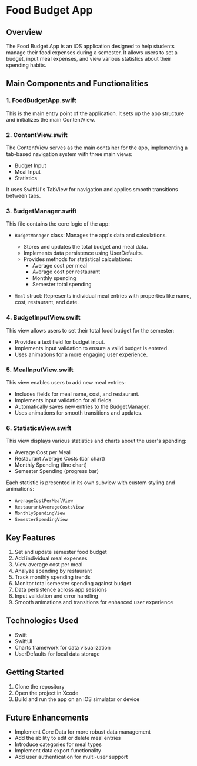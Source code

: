 # Food Budget App

## Overview
The Food Budget App is an iOS application designed to help students manage their food expenses during a semester. It allows users to set a budget, input meal expenses, and view various statistics about their spending habits.

## Main Components and Functionalities

### 1. FoodBudgetApp.swift
This is the main entry point of the application. It sets up the app structure and initializes the main ContentView.

### 2. ContentView.swift
The ContentView serves as the main container for the app, implementing a tab-based navigation system with three main views:
- Budget Input
- Meal Input
- Statistics

It uses SwiftUI's TabView for navigation and applies smooth transitions between tabs.

### 3. BudgetManager.swift
This file contains the core logic of the app:

- `BudgetManager` class: Manages the app's data and calculations.
  - Stores and updates the total budget and meal data.
  - Implements data persistence using UserDefaults.
  - Provides methods for statistical calculations:
    - Average cost per meal
    - Average cost per restaurant
    - Monthly spending
    - Semester total spending

- `Meal` struct: Represents individual meal entries with properties like name, cost, restaurant, and date.

### 4. BudgetInputView.swift
This view allows users to set their total food budget for the semester:
- Provides a text field for budget input.
- Implements input validation to ensure a valid budget is entered.
- Uses animations for a more engaging user experience.

### 5. MealInputView.swift
This view enables users to add new meal entries:
- Includes fields for meal name, cost, and restaurant.
- Implements input validation for all fields.
- Automatically saves new entries to the BudgetManager.
- Uses animations for smooth transitions and updates.

### 6. StatisticsView.swift
This view displays various statistics and charts about the user's spending:
- Average Cost per Meal
- Restaurant Average Costs (bar chart)
- Monthly Spending (line chart)
- Semester Spending (progress bar)

Each statistic is presented in its own subview with custom styling and animations:
- `AverageCostPerMealView`
- `RestaurantAverageCostsView`
- `MonthlySpendingView`
- `SemesterSpendingView`

## Key Features
1. Set and update semester food budget
2. Add individual meal expenses
3. View average cost per meal
4. Analyze spending by restaurant
5. Track monthly spending trends
6. Monitor total semester spending against budget
7. Data persistence across app sessions
8. Input validation and error handling
9. Smooth animations and transitions for enhanced user experience

## Technologies Used
- Swift
- SwiftUI
- Charts framework for data visualization
- UserDefaults for local data storage

## Getting Started
1. Clone the repository
2. Open the project in Xcode
3. Build and run the app on an iOS simulator or device

## Future Enhancements
- Implement Core Data for more robust data management
- Add the ability to edit or delete meal entries
- Introduce categories for meal types
- Implement data export functionality
- Add user authentication for multi-user support